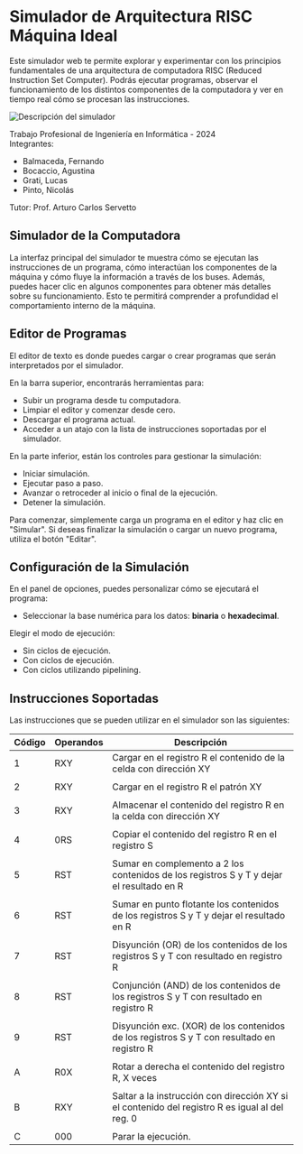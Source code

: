 # Simulador de Arquitectura RISC Máquina Ideal

Este simulador web te permite explorar y experimentar con los principios fundamentales de una arquitectura de computadora RISC (Reduced Instruction Set Computer). Podrás ejecutar programas, observar el funcionamiento de los distintos componentes de la computadora y ver en tiempo real cómo se procesan las instrucciones.

![Descripción del simulador](public/readme/simulador.gif)

Trabajo Profesional de Ingeniería en Informática - 2024  
Integrantes:

- Balmaceda, Fernando
- Bocaccio, Agustina
- Grati, Lucas
- Pinto, Nicolás

Tutor: Prof. Arturo Carlos Servetto

## Simulador de la Computadora

La interfaz principal del simulador te muestra cómo se ejecutan las instrucciones de un programa, cómo interactúan los componentes de la máquina y cómo fluye la información a través de los buses. Además, puedes hacer clic en algunos componentes para obtener más detalles sobre su funcionamiento. Esto te permitirá comprender a profundidad el comportamiento interno de la máquina.

## Editor de Programas

El editor de texto es donde puedes cargar o crear programas que serán interpretados por el simulador.

En la barra superior, encontrarás herramientas para:

- Subir un programa desde tu computadora.
- Limpiar el editor y comenzar desde cero.
- Descargar el programa actual.
- Acceder a un atajo con la lista de instrucciones soportadas por el simulador.

En la parte inferior, están los controles para gestionar la simulación:

- Iniciar simulación.
- Ejecutar paso a paso.
- Avanzar o retroceder al inicio o final de la ejecución.
- Detener la simulación.

Para comenzar, simplemente carga un programa en el editor y haz clic en "Simular". Si deseas finalizar la simulación o cargar un nuevo programa, utiliza el botón "Editar".

## Configuración de la Simulación

En el panel de opciones, puedes personalizar cómo se ejecutará el programa:

- Seleccionar la base numérica para los datos: **binaria** o **hexadecimal**.

Elegir el modo de ejecución:

- Sin ciclos de ejecución.
- Con ciclos de ejecución.
- Con ciclos utilizando pipelining.

## Instrucciones Soportadas

Las instrucciones que se pueden utilizar en el simulador son las siguientes:

| Código | Operandos | Descripción                                                                                    |
| ------ | --------- | ---------------------------------------------------------------------------------------------- |
| 1      | RXY       | Cargar en el registro R el contenido de la celda con dirección XY                              |
|        |
| 2      | RXY       | Cargar en el registro R el patrón XY                                                           |
|        |
| 3      | RXY       | Almacenar el contenido del registro R en la celda con dirección XY                             |
|        |
| 4      | 0RS       | Copiar el contenido del registro R en el registro S                                            |
|        |
| 5      | RST       | Sumar en complemento a 2 los contenidos de los registros S y T y dejar el resultado en R       |
|        |
| 6      | RST       | Sumar en punto flotante los contenidos de los registros S y T y dejar el resultado en R        |
|        |
| 7      | RST       | Disyunción (OR) de los contenidos de los registros S y T con resultado en registro R           |
|        |
| 8      | RST       | Conjunción (AND) de los contenidos de los registros S y T con resultado en registro R          |
|        |
| 9      | RST       | Disyunción exc. (XOR) de los contenidos de los registros S y T con resultado en registro R     |
|        |
| A      | R0X       | Rotar a derecha el contenido del registro R, X veces                                           |
|        |
| B      | RXY       | Saltar a la instrucción con dirección XY si el contenido del registro R es igual al del reg. 0 |
|        |
| C      | 000       | Parar la ejecución.                                                                            |
